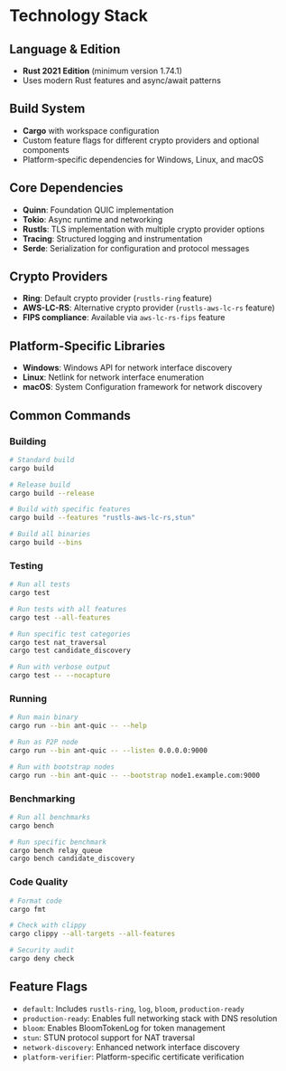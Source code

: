 # Technology Stack

## Language & Edition
- **Rust 2021 Edition** (minimum version 1.74.1)
- Uses modern Rust features and async/await patterns

## Build System
- **Cargo** with workspace configuration
- Custom feature flags for different crypto providers and optional components
- Platform-specific dependencies for Windows, Linux, and macOS

## Core Dependencies
- **Quinn**: Foundation QUIC implementation
- **Tokio**: Async runtime and networking
- **Rustls**: TLS implementation with multiple crypto provider options
- **Tracing**: Structured logging and instrumentation
- **Serde**: Serialization for configuration and protocol messages

## Crypto Providers
- **Ring**: Default crypto provider (`rustls-ring` feature)
- **AWS-LC-RS**: Alternative crypto provider (`rustls-aws-lc-rs` feature)
- **FIPS compliance**: Available via `aws-lc-rs-fips` feature

## Platform-Specific Libraries
- **Windows**: Windows API for network interface discovery
- **Linux**: Netlink for network interface enumeration
- **macOS**: System Configuration framework for network discovery

## Common Commands

### Building
```bash
# Standard build
cargo build

# Release build
cargo build --release

# Build with specific features
cargo build --features "rustls-aws-lc-rs,stun"

# Build all binaries
cargo build --bins
```

### Testing
```bash
# Run all tests
cargo test

# Run tests with all features
cargo test --all-features

# Run specific test categories
cargo test nat_traversal
cargo test candidate_discovery

# Run with verbose output
cargo test -- --nocapture
```

### Running
```bash
# Run main binary
cargo run --bin ant-quic -- --help

# Run as P2P node
cargo run --bin ant-quic -- --listen 0.0.0.0:9000

# Run with bootstrap nodes
cargo run --bin ant-quic -- --bootstrap node1.example.com:9000
```

### Benchmarking
```bash
# Run all benchmarks
cargo bench

# Run specific benchmark
cargo bench relay_queue
cargo bench candidate_discovery
```

### Code Quality
```bash
# Format code
cargo fmt

# Check with clippy
cargo clippy --all-targets --all-features

# Security audit
cargo deny check
```

## Feature Flags
- `default`: Includes `rustls-ring`, `log`, `bloom`, `production-ready`
- `production-ready`: Enables full networking stack with DNS resolution
- `bloom`: Enables BloomTokenLog for token management
- `stun`: STUN protocol support for NAT traversal
- `network-discovery`: Enhanced network interface discovery
- `platform-verifier`: Platform-specific certificate verification
